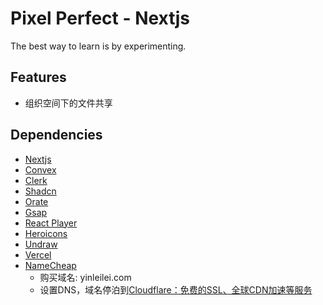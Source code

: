 # Pixel Perfect - Nextjs

The best way to learn is by experimenting.

## Features

- 组织空间下的文件共享

## Dependencies

- [Nextjs](https://nextjs.org/)
- [Convex](https://docs.convex.dev/quickstart/nextjs)
- [Clerk](https://dashboard.clerk.com/sign-up)
- [Shadcn](https://ui.shadcn.com/docs)
- [Orate](https://www.orate.dev/)
- [Gsap](https://gsap.com/resources/get-started/#creating-an-animation)
- [React Player](https://github.com/cookpete/react-player)
- [Heroicons](https://heroicons.com/outline)
- [Undraw](https://undraw.co/)
- [Vercel](https://vercel.com/)
- [NameCheap](https://www.namecheap.com/)
  - 购买域名: yinleilei.com
  - 设置DNS，域名停泊到[Cloudflare：免费的SSL、全球CDN加速等服务](https://dash.cloudflare.com/)